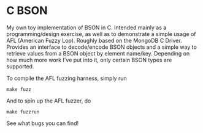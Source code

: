 # C BSON

My own toy implementation of BSON in C. Intended mainly as a programming/design exercise, as well as to demonstrate a simple usage of AFL (American Fuzzy Lop). Roughly based on the MongoDB C Driver. Provides an interface to decode/encode BSON objects and a simple way to retrieve values from a BSON object by element name/key. Depending on how much more work I've put into it, only certain BSON types are supported. 

To compile the AFL fuzzing harness, simply run

`make fuzz`

And to spin up the AFL fuzzer, do

`make fuzzrun`

See what bugs you can find!